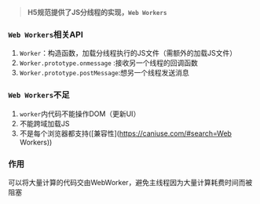 > **H5规范提供了JS分线程的实现，`Web Workers`**

### `Web Workers`相关API

1. `Worker`：构造函数，加载分线程执行的JS文件（需额外的加载JS文件）
2. `Worker.prototype.onmessage` :接收另一个线程的回调函数
3. `Worker.prototype.postMessage`:想另一个线程发送消息

### `Web Workers`不足

1. `worker`内代码不能操作DOM（更新UI）
2. 不能跨域加载JS
3. 不是每个浏览器都支持([兼容性](https://caniuse.com/#search=Web Workers))

### 作用

可以将大量计算的代码交由WebWorker，避免主线程因为大量计算耗费时间而被阻塞